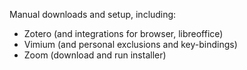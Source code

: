 Manual downloads and setup, including:
- Zotero (and integrations for browser, libreoffice)
- Vimium (and personal exclusions and key-bindings)
- Zoom (download and run installer)
